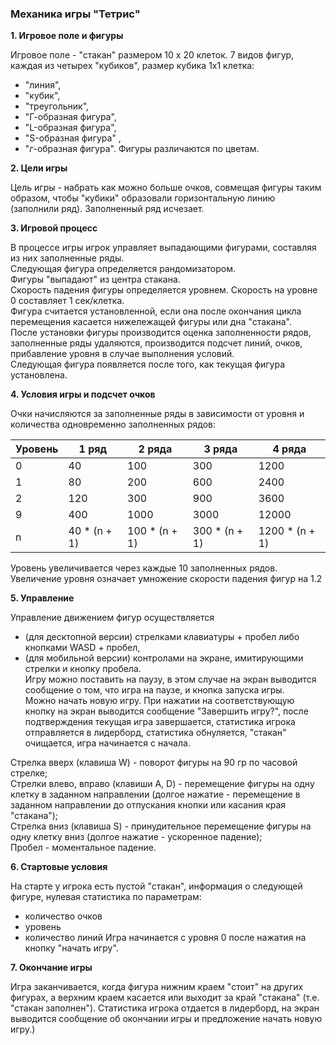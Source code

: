 ### Механика игры "Тетрис"

**1. Игровое поле и фигуры**

Игровое поле - "стакан" размером 10 х 20 клеток.
7 видов фигур, каждая из четырех "кубиков", размер кубика 1х1 клетка:

- "линия",
- "кубик",
- "треугольник",
- "Г-образная фигура",
- "L-образная фигура",
- "S-образная фигура" ,
- "_г_-образная фигура".
  Фигуры различаются по цветам.

**2. Цели игры**

Цель игры - набрать как можно больше очков, совмещая фигуры таким образом, чтобы "кубики" образовали горизонтальную линию (заполнили ряд). Заполненный ряд исчезает.

**3. Игровой процесс**

В процессе игры игрок управляет выпадающими фигурами, составляя из них заполненные ряды.  
Следующая фигура определяется рандомизатором.  
Фигуры "выпадают" из центра стакана.  
Скорость падения фигуры определяется уровнем. Скорость на уровне 0 составляет 1 сек/клетка.  
Фигура считается установленной, если она после окончания цикла перемещения касается нижележащей фигуры или дна "стакана".  
После установки фигуры производится оценка заполненности рядов, заполненные ряды удаляются, производится подсчет линий, очков, прибавление уровня в случае выполнения условий.  
Следующая фигура появляется после того, как текущая фигура установлена.

**4. Условия игры и подсчет очков**

Очки начисляются за заполненные ряды в зависимости от уровня и количества одновременно заполненных рядов:

| **Уровень** | **1 ряд**     | **2 ряда**     | **3 ряда**     | **4 ряда**      |
| ----------- | ------------- | -------------- | -------------- | --------------- |
| 0           | 40            | 100            | 300            | 1200            |
| 1           | 80            | 200            | 600            | 2400            |
| 2           | 120           | 300            | 900            | 3600            |
| 9           | 400           | 1000           | 3000           | 12000           |
| n           | 40 \* (n + 1) | 100 \* (n + 1) | 300 \* (n + 1) | 1200 \* (n + 1) |

Уровень увеличивается через каждые 10 заполненных рядов. Увеличение уровня означает умножение скорости падения фигур на 1.2

**5. Управление**

Управление движением фигур осуществляется

- (для десктопной версии) стрелками клавиатуры + пробел либо кнопками WASD + пробел,
- (для мобильной версии) контролами на экране, имитирующими стрелки и кнопку пробела.  
  Игру можно поставить на паузу, в этом случае на экран выводится сообщение о том, что игра на паузе, и кнопка запуска игры.  
  Можно начать новую игру. При нажатии на соответствующую кнопку на экран выводится сообщение "Завершить игру?", после подтверждения текущая игра завершается, статистика игрока отправляется в лидерборд, статистика обнуляется, "стакан" очищается, игра начинается с начала.

Стрелка вверх (клавиша W) - поворот фигуры на 90 гр по часовой стрелке;  
Стрелки влево, вправо (клавиши A, D) - перемещение фигуры на одну клетку в заданном направлении (долгое нажатие - перемещение в заданном направлении до отпускания кнопки или касания края "стакана");  
Стрелка вниз (клавиша S) - принудительное перемещение фигуры на одну клетку вниз (долгое нажатие - ускоренное падение);  
Пробел - моментальное падение.

**6. Стартовые условия**

На старте у игрока есть пустой "стакан", информация о следующей фигуре, нулевая статистика по параметрам:

- количество очков
- уровень
- количество линий
  Игра начинается с уровня 0 после нажатия на кнопку "начать игру".

**7. Окончание игры**

Игра заканчивается, когда фигура нижним краем "стоит" на других фигурах, а верхним краем касается или выходит за край "стакана" (т.е. "стакан заполнен"). Статистика игрока отдается в лидерборд, на экран выводится сообщение об окончании игры и предложение начать новую игру.)
